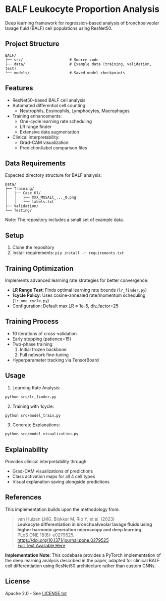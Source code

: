 # BALF Leukocyte Proportion Analysis

Deep learning framework for regression-based analysis of bronchoalveolar lavage fluid (BALF) cell populations using ResNet50. 

## Project Structure
```
BALF/
├── src/                     # Source code
├── data/                    # Example data (training, validation, test)
└── models/                  # Saved model checkpoints
```

## Features

- ResNet50-based BALF cell analysis
- Automated differential cell counting:
  - Neutrophils, Eosinophils, Lymphocytes, Macrophages
- Training enhancements:
  - One-cycle learning rate scheduling
  - LR range finder
  - Extensive data augmentation
- Clinical interpretability:
  - Grad-CAM visualization
  - Prediction/label comparison files

## Data Requirements

Expected directory structure for BALF analysis:
```
Data/
├── Training/
│   ├── Case_01/ 
│   │   ├── XXX_MOSAIC_..._0.png
│   │   └── labels.txt
├── Validation/
└── Testing/
```

Note: The repository includes a small set of example data.

## Setup
1. Clone the repository
2. Install requirements: `pip install -r requirements.txt`

## Training Optimization

Implements advanced learning rate strategies for better convergence:
- **LR Range Test**: Finds optimal learning rate bounds (`lr_finder.py`)
- **1cycle Policy**: Uses cosine-annealed rate/momentum scheduling (`lr_one_cycle.py`)
- Configuration: Default max LR = 1e-5, div_factor=25

## Training Process

- 10 iterations of cross-validation
- Early stopping (patience=15)
- Two-phase training:
  1. Initial frozen backbone
  2. Full network fine-tuning
- Hyperparameter tracking via TensorBoard

## Usage

1. Learning Rate Analysis:
```bash
python src/lr_finder.py
```

2. Training with 1cycle:
```bash
python src/model_train.py
```

3. Generate Explanations:
```bash
python src/model_visualization.py
```

## Explainability

Provides clinical interpretability through:
- Grad-CAM visualizations of predictions
- Class activation maps for all 4 cell types
- Visual explanation saving alongside predictions

## References

This implementation builds upon the methodology from:

> van Huizen LMG, Blokker M, Rip Y, et al. (2023)  
> **Leukocyte differentiation in bronchoalveolar lavage fluids using higher harmonic generation microscopy and deep learning.**  
> PLoS ONE 18(6): e0279525.  
> https://doi.org/10.1371/journal.pone.0279525  
> [Full Text Available Here](https://pmc.ncbi.nlm.nih.gov/articles/PMC10298778/pdf/pone.0279525.pdf)

**Implementation Note**: This codebase provides a PyTorch implementation of the deep learning analysis described in the paper, adapted for clinical BALF cell differentiation using ResNet50 architecture rather than custom CNNs.

## License

Apache 2.0 - See [LICENSE.txt](LICENSE.txt) 